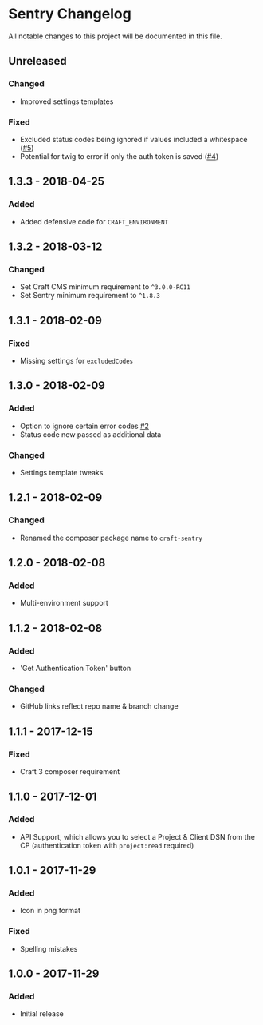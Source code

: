 # Sentry Changelog

All notable changes to this project will be documented in this file.

## Unreleased

### Changed
- Improved settings templates

### Fixed
- Excluded status codes being ignored if values included a whitespace ([#5](https://github.com/lukeyouell/craft-sentry/issues/5))
- Potential for twig to error if only the auth token is saved ([#4](https://github.com/lukeyouell/craft-sentry/issues/4))

## 1.3.3 - 2018-04-25

### Added
- Added defensive code for `CRAFT_ENVIRONMENT`

## 1.3.2 - 2018-03-12

### Changed
- Set Craft CMS minimum requirement to `^3.0.0-RC11`
- Set Sentry minimum requirement to `^1.8.3`

## 1.3.1 - 2018-02-09

### Fixed
- Missing settings for `excludedCodes`

## 1.3.0 - 2018-02-09

### Added
- Option to ignore certain error codes [#2](https://github.com/lukeyouell/craft-sentry/issues/2)
- Status code now passed as additional data

### Changed
- Settings template tweaks

## 1.2.1 - 2018-02-09

### Changed
- Renamed the composer package name to `craft-sentry`

## 1.2.0 - 2018-02-08

### Added
- Multi-environment support

## 1.1.2 - 2018-02-08

### Added
- 'Get Authentication Token' button

### Changed
- GitHub links reflect repo name & branch change

## 1.1.1 - 2017-12-15

### Fixed
- Craft 3 composer requirement

## 1.1.0 - 2017-12-01

### Added
- API Support, which allows you to select a Project & Client DSN from the CP (authentication token with `project:read` required)

## 1.0.1 - 2017-11-29

### Added
- Icon in png format

### Fixed
- Spelling mistakes

## 1.0.0 - 2017-11-29

### Added
- Initial release
